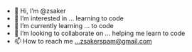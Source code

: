 - 👋 Hi, I’m @zsaker
- 👀 I’m interested in ... learning to code
- 🌱 I’m currently learning ... to code
- 💞️ I’m looking to collaborate on ... helping me learn to code
- 📫 How to reach me ...zsakerspam@gmail.com

<!---
zsaker/zsaker is a ✨ special ✨ repository because its `README.md` (this file) appears on your GitHub profile.
You can click the Preview link to take a look at your changes.
--->
